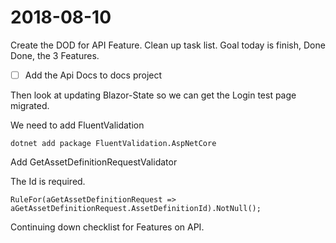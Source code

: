 # 2018-08-10 

Create the DOD for API Feature.
Clean up task list.
Goal today is finish, Done Done, the 3 Features.

- [ ] Add the Api Docs to docs project

Then look at updating Blazor-State so we can get the Login test page migrated.

We need to add FluentValidation

```
dotnet add package FluentValidation.AspNetCore
```

Add GetAssetDefinitionRequestValidator

The Id is required.

```
RuleFor(aGetAssetDefinitionRequest => aGetAssetDefinitionRequest.AssetDefinitionId).NotNull();
```

Continuing down checklist for Features on API.
